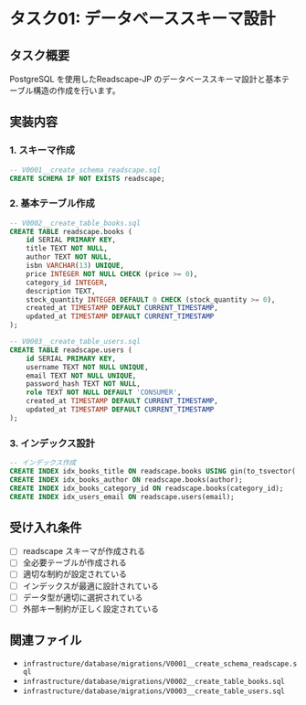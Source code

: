 # タスク01: データベーススキーマ設計

## タスク概要
PostgreSQL を使用したReadscape-JP のデータベーススキーマ設計と基本テーブル構造の作成を行います。

## 実装内容

### 1. スキーマ作成
```sql
-- V0001__create_schema_readscape.sql
CREATE SCHEMA IF NOT EXISTS readscape;
```

### 2. 基本テーブル作成
```sql
-- V0002__create_table_books.sql
CREATE TABLE readscape.books (
    id SERIAL PRIMARY KEY,
    title TEXT NOT NULL,
    author TEXT NOT NULL,
    isbn VARCHAR(13) UNIQUE,
    price INTEGER NOT NULL CHECK (price >= 0),
    category_id INTEGER,
    description TEXT,
    stock_quantity INTEGER DEFAULT 0 CHECK (stock_quantity >= 0),
    created_at TIMESTAMP DEFAULT CURRENT_TIMESTAMP,
    updated_at TIMESTAMP DEFAULT CURRENT_TIMESTAMP
);

-- V0003__create_table_users.sql
CREATE TABLE readscape.users (
    id SERIAL PRIMARY KEY,
    username TEXT NOT NULL UNIQUE,
    email TEXT NOT NULL UNIQUE,
    password_hash TEXT NOT NULL,
    role TEXT NOT NULL DEFAULT 'CONSUMER',
    created_at TIMESTAMP DEFAULT CURRENT_TIMESTAMP,
    updated_at TIMESTAMP DEFAULT CURRENT_TIMESTAMP
);
```

### 3. インデックス設計
```sql
-- インデックス作成
CREATE INDEX idx_books_title ON readscape.books USING gin(to_tsvector('english', title));
CREATE INDEX idx_books_author ON readscape.books(author);
CREATE INDEX idx_books_category_id ON readscape.books(category_id);
CREATE INDEX idx_users_email ON readscape.users(email);
```

## 受け入れ条件
- [ ] readscape スキーマが作成される
- [ ] 全必要テーブルが作成される
- [ ] 適切な制約が設定されている
- [ ] インデックスが最適に設計されている
- [ ] データ型が適切に選択されている
- [ ] 外部キー制約が正しく設定されている

## 関連ファイル
- `infrastructure/database/migrations/V0001__create_schema_readscape.sql`
- `infrastructure/database/migrations/V0002__create_table_books.sql`
- `infrastructure/database/migrations/V0003__create_table_users.sql`